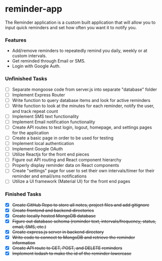 # reminder-app

The Reminder application is a custom built application that will allow you to input quick reminders and set how often you want it to notify you. 

### Features
- Add/remove reminders to repeatedly remind you daily, weekly or at custom intervals.
- Get reminded through Email or SMS. 
- Login with Google Auth.


### Unfinished Tasks
- [ ] Separate mongoose code from server.js into separate "database" folder
- [ ] Implement Express Router
- [ ] Write function to query database items and look for active reminders
- [ ] Write function to look at the minutes for each reminder, notify the user, and track repeat count
- [ ] Implement SMS text functionality
- [ ] Implement Email notification functionality
- [ ] Create API routes to test login, logout, homepage, and settings pages for the application
- [ ] Create a basic page in order to be used for testing
- [ ] Implement local authentication
- [ ] Implement Google OAuth
- [ ] Utilize Reactjs for the front end pieces
- [ ] Figure out API routing and React component hierarchy 
- [ ] Properly display reminder data on React components 
- [ ] Create "settings" page for user to set their own intervals/timer for their reminder and email/sms notifications
- [ ] Utilize a UI framework (Material UI) for the front end pages 

### Finished Tasks
- [x] ~~Create GitHub Repo to store all notes, project files and add gitignore~~
- [x] ~~Create frontend and backend directories~~
- [x] ~~Create locally hosted MongoDB database~~
- [x] ~~Figure out database schema (reminder text, intervals/frequency, status, email, SMS, etc.)~~
- [x] ~~Create express.js server in backend directory~~
- [x] ~~Write code to connect to MongoDB and retrieve the reminder information~~
- [x] ~~Create API route to GET, POST, and DELETE reminders~~
- [x] ~~Implement lodash to make the id of the reminder lowercase~~
